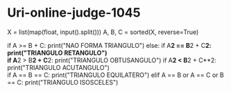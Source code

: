 # Uri-online-judge-1045
X = list(map(float, input().split()))
A, B, C = sorted(X, reverse=True)

if A >= B + C:
    print("NAO FORMA TRIANGULO") 
else:
    if A**2 == B**2 + C**2:
        print("TRIANGULO RETANGULO")  
    if A**2 > B**2 + C**2:
        print("TRIANGULO OBTUSANGULO") 
    if A**2 < B**2 + C**2:
        print("TRIANGULO ACUTANGULO")  
    if A == B == C:
        print("TRIANGULO EQUILATERO") 
    elif A == B or A == C or B == C:
        print("TRIANGULO ISOSCELES")
